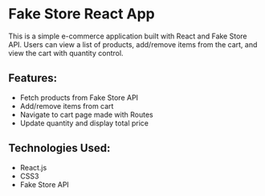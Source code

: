 # Fake Store React App

This is a simple e-commerce application built with React and Fake Store API. Users can view a list of products, add/remove items from the cart, and view the cart with quantity control.

## Features:

- Fetch products from Fake Store API
- Add/remove items from cart
- Navigate to cart page made with Routes
- Update quantity and display total price

## Technologies Used:

- React.js
- CSS3
- Fake Store API
